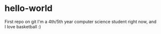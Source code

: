 # hello-world
First repo on git
I'm a 4th/5th year computer science student right now, and I love basketball :)
